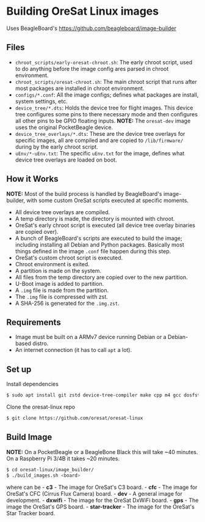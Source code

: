 # Building OreSat Linux images

Uses BeagleBoard's https://github.com/beagleboard/image-builder

## Files

- `chroot_scripts/early-oresat-chroot.sh`: The early chroot script, used to do anything before
  the image config ares parsed in chroot environment.
- `chroot_scripts/oresat-chroot.sh`: The main chroot script that runs after most packages are
  installed in chroot environment.
- `configs/*.conf`: All the image configs; defines what packages are install, system settings,
  etc.
- `device_tree/*.dts`: Holds the device tree for flight images. This device tree configures
  some pins to there necessary mode and then configures all other pins to be GPIO floating inputs.
  **NOTE:** The `oresat-dev` image uses the original PocketBeagle device.
- `device_tree_overlays/*.dts`: These are the device tree overlays for specific images, all are
  compiled and are copied to `/lib/firmware/` during by the early chroot script.
- `uEnv/*-uEnv.txt`: The specific `uEnv.txt` for the image, defines what device tree overlays
  are loaded on boot.

## How it Works

**NOTE:** Most of the build process is handled by BeagleBoard's image-builder, with some custom
OreSat scripts executed at specific moments.

- All device tree overlays are compiled.
- A temp directory is made, the directory is mounted with chroot.
- OreSat's early chroot script is executed (all device tree overlay binaries are copied over).
- A bunch of BeagleBoard's scripts are executed to build the image; including installing all Debian
  and Python packages. Basically most things defined in the image `.conf` file happen during
  this step.
- OreSat's custom chroot script is executed.
- Chroot environment is exited.
- A partition is made on the system.
- All files from the temp directory are copied over to the new partition.
- U-Boot image is added to partition.
- A `.img` file is made from the partition.
- The `.img` file is compressed with zst.
- A SHA-256 is generated for the `.img.zst`.

Requirements
------------

- Image must be built on a ARMv7 device running Debian or a Debian-based distro.
- An internet connection (it has to call `apt` a lot).

Set up
------

Install dependencies

```bash
$ sudo apt install git zstd device-tree-compiler make cpp m4 gcc dosfstools kpartx wget parted tree
```

Clone the oresat-linux repo

```bash
$ git clone https://github.com/oresat/oresat-linux
```

Build Image
-----------

**NOTE:** On a PocketBeagle or a BeagleBone Black this will take ~40 minutes.
On a Raspberry Pi 3/4B it takes ~20 minutes.

```bash
$ cd oresat-linux/image_builder/
$ ./build_images.sh <board>
```

where <board> can be
    - **c3** - The image for OreSat's C3 board.
    - **cfc** - The image for OreSat's CFC (Cirrus Flux Camera) board.
    - **dev** - A general image for development.
    - **dxwifi** - The image for the OreSat DxWiFi board.
    - **gps** - The image the OreSat's GPS board.
    - **star-tracker** - The image for the OreSat's Star Tracker board.
